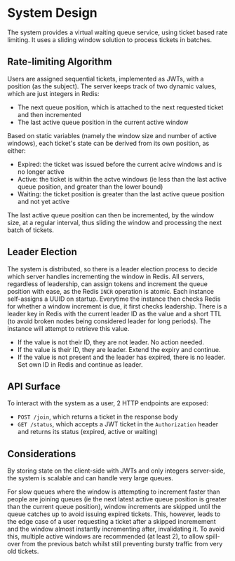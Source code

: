 # System Design

The system provides a virtual waiting queue service, using ticket based rate limiting. It uses a sliding window solution to process tickets in batches.

## Rate-limiting Algorithm
Users are assigned sequential tickets, implemented as JWTs, with a position (as the subject).
The server keeps track of two dynamic values, which are just integers in Redis:
- The next queue position, which is attached to the next requested ticket and then incremented
- The last active queue position in the current active window  

Based on static variables (namely the window size and number of active windows), each ticket's state can be derived from its own position, as either:
- Expired: the ticket was issued before the current acive windows and is no longer active
- Active: the ticket is within the actve windows (ie less than the last active queue position, and greater than the lower bound)
- Waiting: the ticket position is greater than the last active queue position and not yet active

The last active queue position can then be incremented, by the window size, at a regular interval, thus sliding the window and processing the next batch of tickets.

## Leader Election
The system is distributed, so there is a leader election process to decide which server handles incrementing the window in Redis. All servers, regardless of leadership, can assign tokens and increment the queue position with ease, as the Redis `INCR` operation is atomic.
Each instance self-assigns a UUID on startup. Everytime the instance then checks Redis for whether a window increment is due, it first checks leadership.
There is a leader key in Redis with the current leader ID as the value and a short TTL (to avoid broken nodes being considered leader for long periods). The instance will attempt to retrieve this value.
- If the value is not their ID, they are not leader. No action needed.
- If the value is their ID, they are leader. Extend the expiry and continue.
- If the value is not present and the leader has expired, there is no leader. Set own ID in Redis and continue as leader.

## API Surface
To interact with the system as a user, 2 HTTP endpoints are exposed:
- `POST /join`, which returns a ticket in the response body
- `GET /status`, which accepts a JWT ticket in the `Authorization` header and returns its status (expired, active or waiting)

## Considerations
By storing state on the client-side with JWTs and only integers server-side, the system is scalable and can handle very large queues.

For slow queues where the window is attempting to increment faster than people are joining queues (ie the next latest active queue position is greater than the current queue position), window increments are skipped until the queue catches up to avoid issuing expired tickets. This, however, leads to the edge case of a user requesting a ticket after a skipped incremement and the window almost instantly incrementing after, invalidating it. To avoid this, multiple active windows are recommended (at least 2), to allow spill-over from the previous batch whilst still preventing bursty traffic from very old tickets.